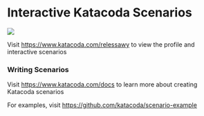 # Interactive Katacoda Scenarios

[![](http://shields.katacoda.com/katacoda/relessawy/count.svg)](https://www.katacoda.com/relessawy "Get your profile on Katacoda.com")

Visit https://www.katacoda.com/relessawy to view the profile and interactive scenarios

### Writing Scenarios
Visit https://www.katacoda.com/docs to learn more about creating Katacoda scenarios

For examples, visit https://github.com/katacoda/scenario-example
